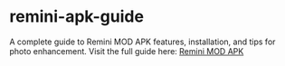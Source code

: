 # remini-apk-guide
A complete guide to Remini MOD APK features, installation, and tips for photo enhancement.
Visit the full guide here: [Remini MOD APK](https://reminimodapkai.com/)
